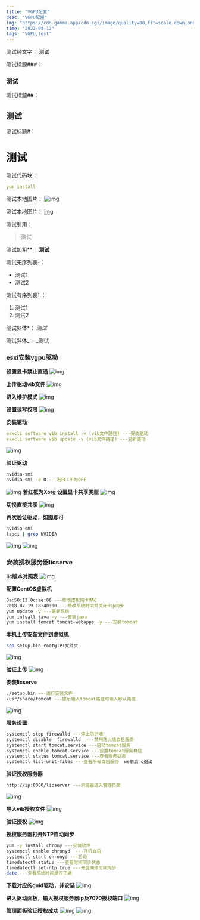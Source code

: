 ```yaml
---
title: "VGPU配置"
desc: "VGPU配置"
img: "https://cdn.gamma.app/cdn-cgi/image/quality=80,fit=scale-down,onerror=redirect,width=500/a6uyzivr086smdy/bcde7aa37d204865b27a758dcb271fa6/original/u-4010697962-4143975424-fm-253-app-120-f-JPEG-fmt-auto-q-75.jpg"
time: "2022-04-12"
tags: "VGPU,test"
---
```


测试纯文字：
测试

测试标题###：
### 测试

测试标题##：
## 测试

测试标题#：
# 测试

测试代码块： 
```yaml
yum install
```

测试本地图片：
![img](../../img/title.png)

测试本地图片：
[img](https://tse2-mm.cn.bing.net/th/id/OIP-C.sM4IE-0sfN9ICstIElrXNQHaF4?pid=ImgDet&rs=1)

测试引用：
> 测试

测试加粗**：
**测试**

测试无序列表-：
- 测试1
- 测试2

测试有序列表1.：
1. 测试1
2. 测试2

测试斜体*：
*测试*

测试斜体_：
_测试




### esxi安装vgpu驱动

**设置显卡禁止直通**
![img](../../img/vgpu/2.png)

**上传驱动vib文件**
![img](../../img/vgpu/3.png)

**进入维护模式**
![img](../../img/vgpu/4.png)

**设置读写权限**
![img](../../img/vgpu/5.png)

**安装驱动**
```yaml
esxcli software vib install -v (vib文件路径) ---安装驱动
esxcli software vib update -v (vib文件路径) ---更新驱动
```
![img](../../img/vgpu/6.png)

**验证驱动**
```bash
nvidia-smi
nvidia-smi -e 0 ---若ECC不为OFF
```
![img](../../img/vgpu/7.png)
**若红框为Xorg**
**设置显卡共享类型**
![img](../../img/vgpu/8.png)

**切换直接共享**
![img](../../img/vgpu/9.png)

**再次验证驱动，如图即可**
```bash
nvidia-smi
lspci | grep NVIDIA
```
![img](../../img/vgpu/10.png)
![img](../../img/vgpu/11.png)

### 安装授权服务器licserve
**lic版本对照表**
![img](../../img/vgpu/1.png)

**配置CentOS虚拟机**
```bash
8a:50:13:0c:ae:06 ---修改虚拟网卡MAC
2018-07-19 18:40:00 ---修改系统时间并关闭ntp同步
yum update -y ---更新系统
yum intsall java -y ---安装java
yum install tomcat tomcat-webapps -y ---安装tomcat 
```

**本机上传安装文件到虚拟机**
```bash
scp setup.bin root@IP:文件夹
```
![img](../../img/vgpu/12.png)

**验证上传**
![img](../../img/vgpu/13.png)

**安装licserve**
```bash
./setup.bin ---运行安装文件
/usr/share/tomcat ---提示输入tomcat路径时输入默认路径
```
![img](../../img/vgpu/14.png)

**服务设置**
```bash
systemctl stop firewalld ---停止防护墙
systemctl disable  firewalld  ---禁用防火墙自启服务
systemctl start tomcat.service ---启动tomcat服务
systemctl enable tomcat.service ---设置tomcat服务自启
systemctl status tomcat.service ---查看服务状态
systemctl list-unit-files ---查看所有自启服务  we前后 q退出
```

**验证授权服务器**
```bash
http://ip:8080/licserver ---浏览器进入管理页面
```
![img](../../img/vgpu/15.png)

**导入vib授权文件**
![img](../../img/vgpu/16.png)

**验证授权**
![img](../../img/vgpu/17.png)

**授权服务器打开NTP自动同步**
```bash
yum -y install chrony ---安装软件
systemctl enable chronyd  ---开机自启
systemctl start chronyd ---启动
timedatectl status ---查看时间同步状态
timedatectl set-ntp true ---开启网络时间同步
date ---查看系统时间是否正确
```

**下载对应的guid驱动，并安装**
![img](../../img/vgpu/18.png)


**进入驱动面板，输入授权服务器ip及7070授权端口**
![img](../../img/vgpu/19.png)

**管理面板验证授权成功**
![img](../../img/vgpu/20.png)
![img](../../img/vgpu/21.png)
